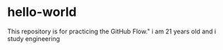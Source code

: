 # hello-world
This repository is for practicing the GitHub Flow."
i am 21 years old and i study engineering
